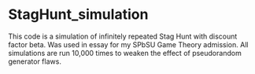 # StagHunt_simulation
This code is a simulation of infinitely repeated Stag Hunt with discount factor beta.
Was used in essay for my SPbSU Game Theory admission.
All simulations are run 10,000 times to weaken the effect of pseudorandom generator flaws. 

